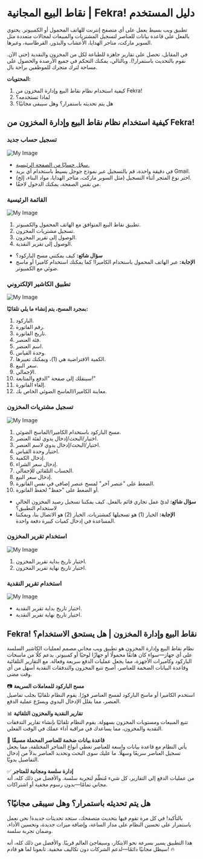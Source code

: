 # نقاط البيع المجانية | Fekra! دليل المستخدم  
تطبيق ويب بسيط يعمل على أي متصفح إنترنت للهاتف المحمول أو الكمبيوتر. يحتوي بالفعل على قاعدة بيانات للعناصر لتسجيل المشتريات والمبيعات لمجالات متعددة مثل السوبر ماركت، متاجر الهدايا، الأعشاب والبذور، القرطاسية، وغيرها.  

في المقابل، تحصل على تقارير جاهزة للطباعة لكل من المخزون والنقدية (حتى الآن. نقوم بالتحديث باستمرار!). وبالتالي، يمكنك التحكم في جميع الأرصدة والحصول على مساحة لترك متجرك للموظفين براحة بال.  

**المحتويات:**  
1. كيفية استخدام نظام نقاط البيع وإدارة المخزون من Fekra!  
2. لماذا تستخدمه؟  
3. هل يتم تحديثه باستمرار؟ وهل سيبقى مجانيًا؟  

## كيفية استخدام نظام نقاط البيع وإدارة المخزون من Fekra!  
### تسجيل حساب جديد  
![My Image](https://raw.githubusercontent.com/FekraSolutions/Remote-Virtual-Assistance/main/media/howtocashier1.png)  
* [سجّل حسابًا من الصفحة الرئيسية.](https://fekrasolutions.github.io/Stores-Cashier-ERP-System/)  
* في دقيقة واحدة، قم بالتسجيل عبر نموذج جوجل بسيط باستخدام أي بريد Gmail.  
* اختر نوع المتجر أثناء التسجيل (مثل السوبر ماركت، متاجر الهدايا، مواد البناء، إلخ).  
* من نفس الصفحة، يمكنك الدخول لاحقًا.  

### القائمة الرئيسية  
![My Image](https://raw.githubusercontent.com/FekraSolutions/Remote-Virtual-Assistance/main/media/howtocashier2.png)  
1. تطبيق نقاط البيع المتوافق مع الهاتف المحمول والكمبيوتر.  
2. تسجيل مشتريات المخزون.  
3. الوصول إلى تقرير المخزون.  
4. الوصول إلى تقرير النقدية.  

* **سؤال شائع:** كيف يمكنني مسح الباركود؟  
* **الإجابة:** عبر الهاتف المحمول باستخدام الكاميرا! كما يمكنك استخدام كاميرا أو ماسح ضوئي مع الكمبيوتر.  

### تطبيق الكاشير الإلكتروني  
![My Image](https://raw.githubusercontent.com/FekraSolutions/Remote-Virtual-Assistance/main/media/howtocashier3.png)  

**بمجرد المسح، يتم إنشاء ما يلي تلقائيًا:**  
1. الباركود.  
2. رقم الفاتورة.  
3. تاريخ الفاتورة.  
4. فئة العنصر.  
5. اسم العنصر.  
6. وحدة القياس.  
7. الكمية الافتراضية هي (1)، ويمكنك تغييرها.  
8. سعر البيع.  
9. الإجمالي.  
10. سينقلك إلى صفحة "الدفع والمتابعة!"  
11. إلغاء الفاتورة.  
12. معاينة الكاميرا/الماسح الضوئي الخاص بك.  

### تسجيل مشتريات المخزون  
![My Image](https://raw.githubusercontent.com/FekraSolutions/Remote-Virtual-Assistance/main/media/howtocashier4.png)  
1. مسح الباركود باستخدام الكاميرا/الماسح الضوئي.  
2. اختيار/البحث/إدخال يدوي لفئة العنصر.  
3. اختيار/البحث/إدخال يدوي لاسم العنصر.  
4. اختيار وحدة القياس.  
5. إدخال الكمية.  
6. إدخال سعر الشراء.  
7. الحساب التلقائي للإجمالي.  
8. إدخال سعر البيع.  
9. الضغط على "عنصر آخر" لمسح عنصر إضافي في نفس الفاتورة.  
10. أو الضغط على "حفظ" لحفظ الفاتورة.  

* **سؤال شائع:** لديّ عمل تجاري قائم بالفعل. كيف يمكننا تسجيل رصيد المخزون الحالي لاستخدام التطبيق؟  
* **الإجابة:** الخيار (1) هو تسجيلها كمشتريات. الخيار (2) هو الاتصال بنا، ويمكننا المساعدة في إدخال كميات كبيرة دفعة واحدة.  

### استخدام تقرير المخزون  
![My Image](https://raw.githubusercontent.com/FekraSolutions/Remote-Virtual-Assistance/main/media/howtocashier5.png)  
1. اختيار تاريخ بداية تقرير المخزون.  
2. اختيار تاريخ نهاية تقرير المخزون.  

### استخدام تقرير النقدية  
![My Image](https://raw.githubusercontent.com/FekraSolutions/Remote-Virtual-Assistance/main/media/howtocashier6.png)  
* اختيار تاريخ بداية تقرير النقدية.  
* اختيار تاريخ نهاية تقرير النقدية.  

## Fekra! نقاط البيع وإدارة المخزون | هل يستحق الاستخدام؟  
نظام نقاط البيع وإدارة المخزون هو تطبيق ويب مجاني مصمم لعمليات الكاشير السلسة على أي جهاز—سواء كان هاتفًا محمولًا أو جهازًا لوحيًا أو كمبيوتر. يدعم كلًا من ماسحات الباركود وكاميرات الأجهزة، مما يجعل عمليات الدفع سريعة وفعالة. مع التقارير التلقائية وقاعدة البيانات الضخمة للعناصر، أصبح تتبع المخزون والتدفقات النقدية أسهل من أي وقت مضى.  

📷 **مسح الباركود للمعاملات السريعة**  
استخدم الكاميرا أو ماسح الباركود لمسح العناصر فورًا. يقوم النظام تلقائيًا بجلب تفاصيل العنصر، مما يقلل الإدخال اليدوي ويسرّع عملية الدفع.  

📊 **تقارير النقدية والمخزون التلقائية**  
تتبع المبيعات ومستويات المخزون بسهولة. يقوم النظام تلقائيًا بإنشاء تقارير التدفقات النقدية والمخزون، مما يساعدك في مراقبة أداء عملك في الوقت الفعلي.  

🛒 **قاعدة بيانات ضخمة للعناصر المحملة مسبقًا**  
يأتي النظام مع قاعدة بيانات واسعة للعناصر تغطي أنواع المتاجر المختلفة، مما يجعل تسجيل العناصر سريعًا وسهلًا. ما عليك سوى البحث وتحديد العناصر بدلاً من إدخال التفاصيل يدويًا.  

✅ **إدارة سلسة ومجانية للمتاجر**  
من عمليات الدفع إلى التقارير، كل شيء مُنظّم لتجربة سلسة. والأفضل من ذلك كله، أنه مجاني تمامًا—بدون رسوم مخفية أو اشتراكات.  

## هل يتم تحديثه باستمرار؟ وهل سيبقى مجانيًا؟  
بالتأكيد! في كل مرة تقوم فيها بتحديث متصفحك، ستجد تحديثات جديدة! نحن نعمل باستمرار على تحسين النظام على مدار الساعة، وإضافة ميزات جديدة، وتحسين الأداء، وضمان تجربة سلسة.  

هذا التطبيق يسير بسرعة نحو الابتكار، وسيفاجئ العالم قريبًا. والأفضل من ذلك كله، أنه سيظل مجانيًا دائمًا—لدعم الشركات دون تكاليف مخفية. تابعونا لما هو قادم! 🔥  
